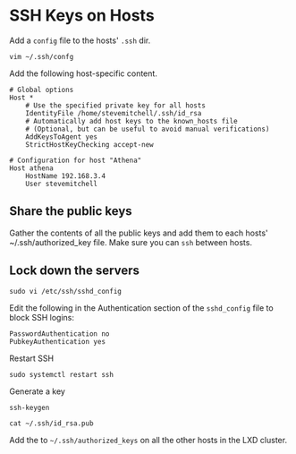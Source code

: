 # SSH Keys on Hosts

Add a `config` file to the hosts' `.ssh` dir.

```shell
vim ~/.ssh/confg
```

Add the following host-specific content.

```shell
# Global options
Host *
    # Use the specified private key for all hosts
    IdentityFile /home/stevemitchell/.ssh/id_rsa
    # Automatically add host keys to the known_hosts file
    # (Optional, but can be useful to avoid manual verifications)
    AddKeysToAgent yes
    StrictHostKeyChecking accept-new

# Configuration for host "Athena"
Host athena
    HostName 192.168.3.4
    User stevemitchell
```
## Share the public keys

Gather the contents of all the public keys and add them to each hosts' ~/.ssh/authorized_key file. Make sure you can `ssh` between hosts.

## Lock down the servers

```shell
sudo vi /etc/ssh/sshd_config
```

Edit the following in the Authentication section of the `sshd_config` file to block SSH logins:

```shell
PasswordAuthentication no
PubkeyAuthentication yes
```

Restart SSH

```shell
sudo systemctl restart ssh
```
Generate a key

```shell
ssh-keygen

cat ~/.ssh/id_rsa.pub
```

Add the to `~/.ssh/authorized_keys` on all the other hosts in the LXD cluster.

